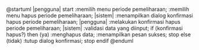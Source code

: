 @startuml
|pengguna|
start
:memilih menu periode pemeliharaan;
:memilih menu hapus periode pemeliharaan;
|sistem|
:menampilkan dialog konfirmasi 
hapus periode pemeliharaan;
|pengguna|
:melakukan konfirmasi 
hapus periode pemeliharaan;
|sistem|
:validasi data yang diinput;
if (konfirmasi hapus?) then (ya)
:menghapus data;
:menampilkan pesan sukses;
stop
else (tidak)
:tutup dialog konfirmasi;
stop
endif
@enduml
